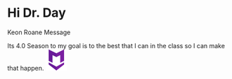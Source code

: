 # Hi Dr. Day
Keon Roane Message


Its 4.0 Season to my goal is to the best that I can in the class so I can make that happen.
![alt text](https://github.com/adam-p/markdown-here/raw/master/src/common/images/icon48.png "Octocat")

